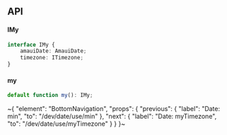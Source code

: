 

## API

#### IMy

```ts
interface IMy {
    amauiDate: AmauiDate;
    timezone: ITimezone;
}
```

#### my

```ts
default function my(): IMy;
```


~{
  "element": "BottomNavigation",
  "props": {
    "previous": {
      "label": "Date: min",
      "to": "/dev/date/use/min"
    },
    "next": {
      "label": "Date: myTimezone",
      "to": "/dev/date/use/myTimezone"
    }
  }
}~
